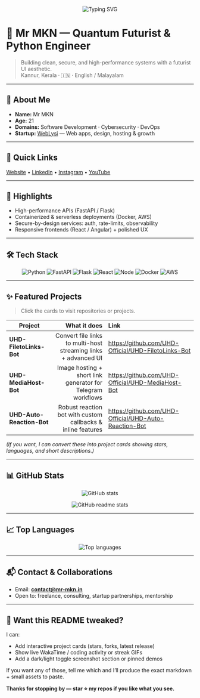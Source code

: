 <!-- HERO / Typing -->
<p align="center">
  <img src="https://readme-typing-svg.herokuapp.com?font=Fira+Code&size=28&duration=3000&pause=900&color=00FF00&center=true&vCenter=true&width=760&lines=Hello+%F0%9F%91%8B+I'm+Mr+MKN;Python+Developer+%F0%9F%90%8D;Let's+Build+the+Future+%F0%9F%9A%80" alt="Typing SVG">
</p>

# 🌌 Mr MKN — Quantum Futurist & Python Engineer

> Building clean, secure, and high-performance systems with a futurist UI aesthetic.  
> Kannur, Kerala · 🇮🇳 · English / Malayalam

---

## 🔭 About Me
- **Name:** Mr MKN  
- **Age:** 21  
- **Domains:** Software Development · Cybersecurity · DevOps  
- **Startup:** [WebLysi](https://www.weblysi.in) — Web apps, design, hosting & growth

---

## 🚀 Quick Links
[Website](https://www.mr-mkn.in) • [LinkedIn](https://www.linkedin.com/in/muhammed-kn) • [Instagram](https://www.instagram.com/mr.mkn_ig) • [YouTube](https://www.youtube.com/@Mr-MKN-YT)

---

## 🧩 Highlights
- High-performance APIs (FastAPI / Flask)  
- Containerized & serverless deployments (Docker, AWS)  
- Secure-by-design services: auth, rate-limits, observability  
- Responsive frontends (React / Angular) + polished UX

---

## 🛠 Tech Stack
<p align="center">
  <img src="https://img.shields.io/badge/Python-00FF00?style=for-the-badge&logo=python&logoColor=000" alt="Python" />
  <img src="https://img.shields.io/badge/FastAPI-00FF00?style=for-the-badge&logo=fastapi&logoColor=000" alt="FastAPI" />
  <img src="https://img.shields.io/badge/Flask-00FF00?style=for-the-badge&logo=flask&logoColor=000" alt="Flask" />
  <img src="https://img.shields.io/badge/React-00FF00?style=for-the-badge&logo=react&logoColor=000" alt="React" />
  <img src="https://img.shields.io/badge/Node.js-00FF00?style=for-the-badge&logo=node.js&logoColor=000" alt="Node" />
  <img src="https://img.shields.io/badge/Docker-00FF00?style=for-the-badge&logo=docker&logoColor=000" alt="Docker" />
  <img src="https://img.shields.io/badge/AWS-00FF00?style=for-the-badge&logo=amazonaws&logoColor=000" alt="AWS" />
</p>

---

## ✨ Featured Projects
> Click the cards to visit repositories or projects.

| Project | What it does | Link |
|---|---:|:---|
| **UHD-FiletoLinks-Bot** | Convert file links to multi-host streaming links + advanced UI | https://github.com/UHD-Official/UHD-FiletoLinks-Bot |
| **UHD-MediaHost-Bot** | Image hosting + short link generator for Telegram workflows | https://github.com/UHD-Official/UHD-MediaHost-Bot |
| **UHD-Auto-Reaction-Bot** | Robust reaction bot with custom callbacks & inline features | https://github.com/UHD-Official/UHD-Auto-Reaction-Bot |

*(If you want, I can convert these into project cards showing stars, languages, and short descriptions.)*

---

## 📊 GitHub Stats
<p align="center">
  <img src="https://github-stats-alpha.vercel.app/api/?username=MrMKN&cc=000&tc=00ff00&ic=fff000&bc=fff" alt="GitHub stats" />
</p>

<p align="center">
  <img src="https://github-readme-stats.vercel.app/api?username=MrMKN&show_icons=true&theme=dark&title_color=00FF00" alt="GitHub readme stats" />
</p>

---

## 📈 Top Languages
<p align="center">
  <img src="https://github-readme-stats.vercel.app/api/top-langs/?username=MrMKN&layout=compact&theme=dark" alt="Top languages" />
</p>

---

## 📬 Contact & Collaborations
- Email: **contact@mr-mkn.in**  
- Open to: freelance, consulting, startup partnerships, mentorship

---

## 🧭 Want this README tweaked?
I can:
- Add interactive project cards (stars, forks, latest release)  
- Show live WakaTime / coding activity or streak GIFs  
- Add a dark/light toggle screenshot section or pinned demos

If you want any of those, tell me which and I’ll produce the exact markdown + small assets to paste.

**Thanks for stopping by — star ⭐ my repos if you like what you see.**
